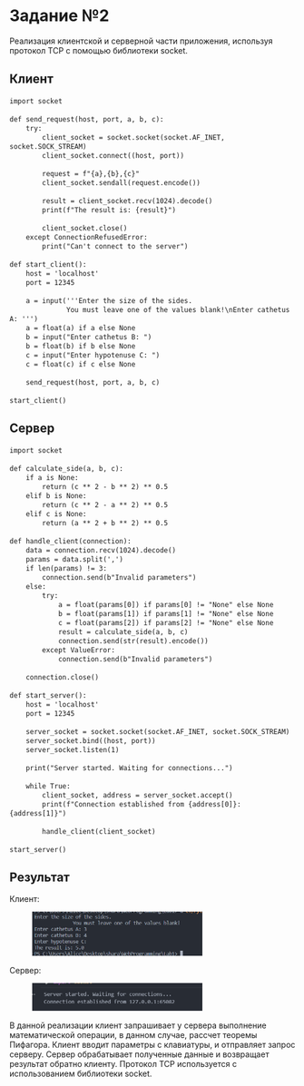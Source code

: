 # Задание №2

Реализация клиентской и серверной части приложения, используя протокол TCP с помощью библиотеки socket.

## Клиент

```
import socket

def send_request(host, port, a, b, c):
    try:
        client_socket = socket.socket(socket.AF_INET, socket.SOCK_STREAM)
        client_socket.connect((host, port))

        request = f"{a},{b},{c}"
        client_socket.sendall(request.encode())

        result = client_socket.recv(1024).decode()
        print(f"The result is: {result}")

        client_socket.close()
    except ConnectionRefusedError:
        print("Can't connect to the server")

def start_client():
    host = 'localhost'
    port = 12345

    a = input('''Enter the size of the sides. 
              You must leave one of the values blank!\nEnter cathetus A: ''')
    a = float(a) if a else None
    b = input("Enter cathetus B: ")
    b = float(b) if b else None
    c = input("Enter hypotenuse C: ")
    c = float(c) if c else None

    send_request(host, port, a, b, c)

start_client()
```

## Сервер

```
import socket

def calculate_side(a, b, c):
    if a is None:
        return (c ** 2 - b ** 2) ** 0.5    
    elif b is None:
        return (c ** 2 - a ** 2) ** 0.5    
    elif c is None:
        return (a ** 2 + b ** 2) ** 0.5

def handle_client(connection):
    data = connection.recv(1024).decode()
    params = data.split(',')
    if len(params) != 3:
        connection.send(b"Invalid parameters")
    else:
        try:
            a = float(params[0]) if params[0] != "None" else None 
            b = float(params[1]) if params[1] != "None" else None 
            c = float(params[2]) if params[2] != "None" else None 
            result = calculate_side(a, b, c)
            connection.send(str(result).encode())
        except ValueError:
            connection.send(b"Invalid parameters")

    connection.close()

def start_server():
    host = 'localhost'
    port = 12345

    server_socket = socket.socket(socket.AF_INET, socket.SOCK_STREAM)
    server_socket.bind((host, port))
    server_socket.listen(1)

    print("Server started. Waiting for connections...")

    while True:
        client_socket, address = server_socket.accept()
        print(f"Connection established from {address[0]}:{address[1]}")

        handle_client(client_socket)

start_server()
```

## Результат

Клиент:
<figure>
  <img src="2.png" width="300" />
</figure>

Сервер:
<figure>
  <img src="3.png" width="300" />
</figure>

В данной реализации клиент запрашивает у сервера выполнение математической операции, в данном случае, рассчет теоремы Пифагора. Клиент вводит параметры с клавиатуры, и отправляет запрос серверу. Сервер обрабатывает полученные данные и возвращает результат обратно клиенту. Протокол TCP используется с использованием библиотеки socket.
